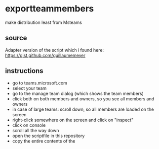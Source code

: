 # exportteammembers
make distribution least from Msteams

## source
Adapter version of the script which i found here: https://gist.github.com/guillaumemeyer

## instructions
- go to teams.microsoft.com
- select your team
- go to the manage team dialog (which shows the team members)
- click both on both members and owners, so you see all members and owners
- in case of large teams: scroll down, so all members are loaded on the screen
- right-click somewhere on the screen and click on "inspect"
- click on console
- scroll all the way down
- open the scriptfile in this repository
- copy the entire contents of the  
